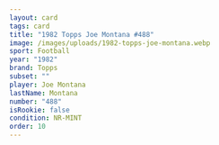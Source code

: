 ```yaml
---
layout: card
tags: card
title: "1982 Topps Joe Montana #488"
image: /images/uploads/1982-topps-joe-montana.webp
sport: Football
year: "1982"
brand: Topps
subset: ""
player: Joe Montana
lastName: Montana
number: "488"
isRookie: false
condition: NR-MINT
order: 10
---
```

